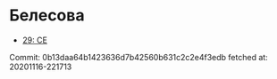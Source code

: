 # Белесова
- [29: CE](29.md)

Commit: 0b13daa64b1423636d7b42560b631c2c2e4f3edb
 fetched at: 20201116-221713
